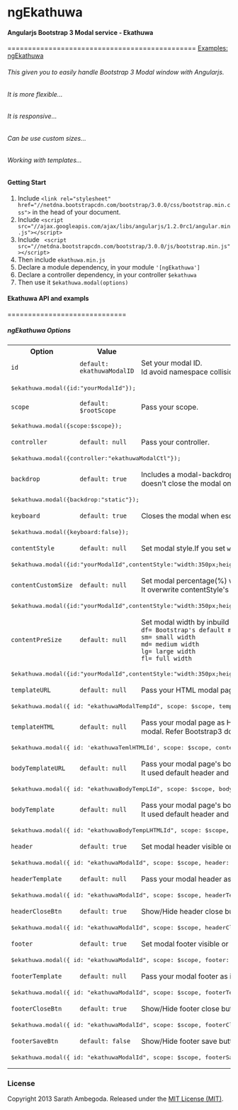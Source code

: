 ngEkathuwa
==========

#### Angularjs Bootstrap 3 Modal service - Ekathuwa 
==============================================
[Examples: ngEkathuwa](http://plnkr.co/ebDtSMw6w0IZquaglEMe) 

###### This given you to easily handle Bootstrap 3 Modal window with Angularjs.
###### It is more flexible...
###### It is responsive...
###### Can be use custom sizes...
###### Working with templates...

#### Getting Start

1. Include `<link rel="stylesheet" href="//netdna.bootstrapcdn.com/bootstrap/3.0.0/css/bootstrap.min.css">` in the head of your document.
2. Include `<script src="//ajax.googleapis.com/ajax/libs/angularjs/1.2.0rc1/angular.min.js"></script>`
3. Include ` <script src="//netdna.bootstrapcdn.com/bootstrap/3.0.0/js/bootstrap.min.js"></script>`
4. Then include `ekathuwa.min.js`
5. Declare a module dependency, in your module `'[ngEkathuwa']`
6. Declare a controller dependency, in your controller `$ekathuwa`
7. Then use it `$ekathuwa.modal(options)`



#### Ekathuwa API and exampls
=============================

##### ngEkathuwa Options

<table>
    <tr>
        <th width="10%">Option</th>
        <th width="10%">Value</th>
        <th width="80%">Description</th>
    </tr>
    <tr>
        <td>
            <code>id</code>
        </td>
        <td>
            <code>default: ekathuwaModalID</code>
        </td>
        <td>Set your modal ID.
            <br/>Id avoid namespace collisions.Most important, when modal inside modal(nested modal)</td>
    </tr>
    <tr>
        <td colspan="3">
            <pre>$ekathuwa.modal({id:"yourModalId"});</pre>
        </td>
    </tr>
    <tr>
        <td>
            <code>scope</code>
        </td>
        <td>
            <code>default: $rootScope</code>
        </td>
        <td>Pass your scope.</td>
    </tr>
    <tr>
        <td colspan="3">
            <pre>$ekathuwa.modal({scope:$scope});</pre>
        </td>
    </tr>
    <tr>
        <td>
            <code>controller</code>
        </td>
        <td>
            <code>default: null</code>
        </td>
        <td>Pass your controller.</td>
    </tr>
    <tr>
        <td colspan="3">
            <pre>$ekathuwa.modal({controller:"ekathuwaModalCtl"});</pre>
        </td>
    </tr>
    <tr>
        <td>
            <code>backdrop</code>
        </td>
        <td>
            <code>default: true</code>
        </td>
        <td>Includes a modal-backdrop element. Alternatively, specify
            <code>static</code>for a backdrop which doesn't close the modal on click.</td>
    </tr>
    <tr>
        <td colspan="3">
            <pre>$ekathuwa.modal({backdrop:"static"});</pre>
        </td>
    </tr>
    <tr>
        <td>
            <code>keyboard</code>
        </td>
        <td>
            <code>default: true</code>
        </td>
        <td>Closes the modal when escape key is pressed</td>
    </tr>
    <tr>
        <td colspan="3">
            <pre>$ekathuwa.modal({keyboard:false});</pre>
        </td>
    </tr>
    <tr>
        <td>
            <code>contentStyle</code>
        </td>
        <td>
            <code>default: null</code>
        </td>
        <td>Set modal style.If you set
            <code>width</code>, modal not be responsive. Use "
            <code>;</code>" for style seperation.</td>
    </tr>
    <tr>
        <td colspan="3">
            <pre>$ekathuwa.modal({id:"yourModalId",contentStyle:"width:350px;heigth:400px;background-color:red;"});</pre>
        </td>
    </tr>
    <tr>
        <td>
            <code>contentCustomSize</code>
        </td>
        <td>
            <code>default: null</code>
        </td>
        <td>Set modal percentage(%) width. Not need to mention "%", Only need value.
            <br/>It overwrite contentStyle's width.</td>
    </tr>
    <tr>
        <td colspan="3">
            <pre>$ekathuwa.modal({id:"yourModalId",contentStyle:"width:350px;heigth:400px;background-color:#1b78f7;",contentCustomSize:80});</pre>
        </td>
    </tr>
    <tr>
        <td>
            <code>contentPreSize</code>
        </td>
        <td>
            <code>default: null</code>
        </td>
        <td>Set modal width by inbuild value.
            <br/>
            <code>df= Bootstrap's default modal width</code>
            <br/>
            <code>sm= small width</code>
            <br/>
            <code>md= medium width</code>
            <br/>
            <code>lg= large width</code>
            <br/>
            <code>fl= full width</code>
        </td>
    </tr>
    <tr>
        <td colspan="3">
            <pre>$ekathuwa.modal({id:"yourModalId",contentStyle:"width:350px;heigth:400px;background-color:#1b78f7;",contentPreSize:'lg'});</pre>
        </td>
    </tr>
    <tr>
        <td>
            <code>templateURL</code>
        </td>
        <td>
            <code>default: null</code>
        </td>
        <td>Pass your HTML modal page template as URL.</td>
    </tr>
    <tr>
        <td colspan="3">
            <pre>$ekathuwa.modal({ id: "ekathuwaModalTempId", scope: $scope, templateURL: "./views/modal-template1.html" });</pre>
        </td>
    </tr>
    <tr>
        <td>
            <code>templateHTML</code>
        </td>
        <td>
            <code>default: null</code>
        </td>
        <td>Pass your modal page as HTML tags. This required nessery HTML elements for show modal. Refer Bootstrap3 document.</td>
    </tr>
    <tr>
        <td colspan="3">
            <pre>$ekathuwa.modal({ id: 'ekathuwaTemlHTMLId', scope: $scope, contentPreSize: 'fl', templateHTML:''});</pre>
        </td>
    </tr>
    <tr>
        <td>
            <code>bodyTemplateURL</code>
        </td>
        <td>
            <code>default: null</code>
        </td>
        <td>Pass your modal page's body as template URL.
            <br/>It used default header and footer.</td>
    </tr>
    <tr>
        <td colspan="3">
            <pre>$ekathuwa.modal({ id: "ekathuwaBodyTempLId", scope: $scope, bodyTemplateURL: './views/modal-template-body.html' });</pre>
        </td>
    </tr>
    <tr>
        <td>
            <code>bodyTemplate</code>
        </td>
        <td>
            <code>default: null</code>
        </td>
        <td>Pass your modal page's body as inline HTML.
            <br/>It used default header and footer. Discard when you set
            <code>bodyTemplateURL</code>
        </td>
    </tr>
    <tr>
        <td colspan="3">
            <pre>$ekathuwa.modal({ id: "ekathuwaBodyTempLHTMLId", scope: $scope, bodyTemplate: 'This is a modal body' });</pre>
        </td>
    </tr>
    <tr>
        <td>
            <code>header</code>
        </td>
        <td>
            <code>default: true</code>
        </td>
        <td>Set modal header visible or not.</td>
    </tr>
    <tr>
        <td colspan="3">
            <pre>$ekathuwa.modal({ id: "ekathuwaModalId", scope: $scope, header: false });</pre>
        </td>
    </tr>
    <tr>
        <td>
            <code>headerTemplate</code>
        </td>
        <td>
            <code>default: null</code>
        </td>
        <td>Pass your modal header as inline HTML.</td>
    </tr>
    <tr>
        <td colspan="3">
            <pre>$ekathuwa.modal({ id: "ekathuwaModalId", scope: $scope, headerTemplate: 'This is a modal header' });</pre>
        </td>
    </tr>
    <tr>
        <td>
            <code>headerCloseBtn</code>
        </td>
        <td>
            <code>default: true</code>
        </td>
        <td>Show/Hide header close button.</td>
    </tr>
    <tr>
        <td colspan="3">
            <pre>$ekathuwa.modal({ id: "ekathuwaModalId", scope: $scope, headerCloseBtn: false });</pre>
        </td>
    </tr>
    <tr>
        <td>
            <code>footer</code>
        </td>
        <td>
            <code>default: true</code>
        </td>
        <td>Set modal footer visible or not.</td>
    </tr>
    <tr>
        <td colspan="3">
            <pre>$ekathuwa.modal({ id: "ekathuwaModalId", scope: $scope, footer: false });</pre>
        </td>
    </tr>
    <tr>
        <td>
            <code>footerTemplate</code>
        </td>
        <td>
            <code>default: null</code>
        </td>
        <td>Pass your modal footer as inline HTML.</td>
    </tr>
    <tr>
        <td colspan="3">
            <pre>$ekathuwa.modal({ id: "ekathuwaModalId", scope: $scope, footerTemplate: 'This is footer' });</pre>
        </td>
    </tr>
    <tr>
        <td>
            <code>footerCloseBtn</code>
        </td>
        <td>
            <code>default: true</code>
        </td>
        <td>Show/Hide footer close button.</td>
    </tr>
    <tr>
        <td colspan="3">
            <pre>$ekathuwa.modal({ id: "ekathuwaModalId", scope: $scope, footerCloseBtn: false });</pre>
        </td>
    </tr>
    <tr>
        <td>
            <code>footerSaveBtn</code>
        </td>
        <td>
            <code>default: false</code>
        </td>
        <td>Show/Hide footer save button.</td>
    </tr>
    <tr>
        <td colspan="3">
            <pre>$ekathuwa.modal({ id: "ekathuwaModalId", scope: $scope, footerSaveBtn: true });</pre>
        </td>
    </tr>
</table>

### License

Copyright 2013 Sarath Ambegoda. Released under the [MIT License (MIT)](LICENSE).

